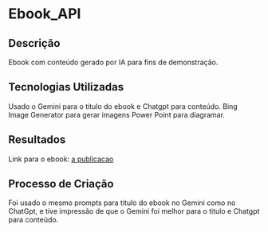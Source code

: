 # Ebook_API

## Descrição
Ebook com conteúdo gerado por IA para fins de demonstração.

## Tecnologias Utilizadas
Usado o Gemini para o titulo do ebook
e Chatgpt para conteúdo.
Bing Image Generator para gerar imagens
Power Point para diagramar.


## Resultados
Link para o ebook: [a publicacao](https://www.linkedin.com/posts/isaac-santos-9b7a601a1_ebook-sobre-apis-produzido-por-isaac-santos-activity-7192592079464632320-vZgm?utm_source=share&utm_medium=member_desktop)


## Processo de Criação
Foi usado o mesmo prompts para titulo do ebook no Gemini como no ChatGpt, 
e tive impressão de que o Gemini foi melhor para o titulo
e Chatgpt para conteúdo.
